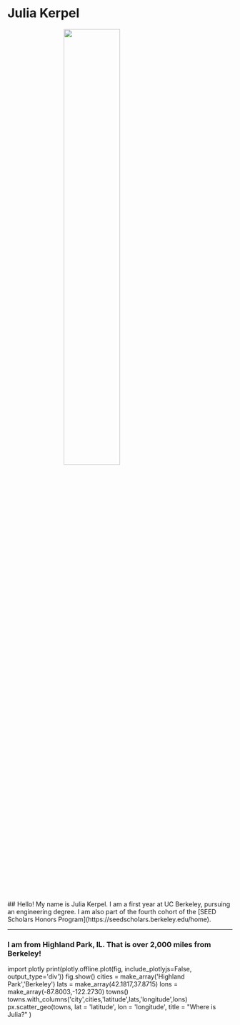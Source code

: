 # Julia Kerpel
<img src="./65496248_c7ktf1fhxa.heic.PNG" style="width:50%; margin:auto; display:block">
## Hello! My name is Julia Kerpel. I am a first year at UC Berkeley, pursuing an engineering degree. I am also part of the fourth cohort of the [SEED Scholars Honors Program](https://seedscholars.berkeley.edu/home).
<hr>

### I am from Highland Park, IL. That is over 2,000 miles from Berkeley!
import plotly
print(plotly.offline.plot(fig, include_plotlyjs=False, output_type='div'))
fig.show()
cities = make_array('Highland Park','Berkeley')
lats = make_array(42.1817,37.8715)
lons = make_array(-87.8003,-122.2730)
towns()
towns.with_columns('city',cities,'latitude',lats,'longitude',lons)
px.scatter_geo(towns, 
               lat = 'latitude', 
               lon = 'longitude',
               title = "Where is Julia?"
              )
